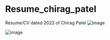 # Resume_chirag_patel
Resume/CV dated 2022 of Chirag Patel 
![image](https://user-images.githubusercontent.com/59536110/181083323-f540e405-0c9b-437c-98b4-0aa05b5a8c78.png)

![image](https://user-images.githubusercontent.com/59536110/181083387-193961fe-09f4-4e64-924f-c5192a2b71f9.png)
